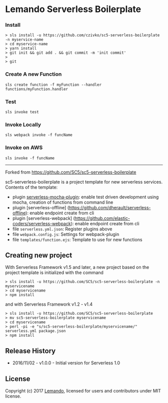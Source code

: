 # Lemando Serverless Boilerplate

### Install
```
> sls install -u https://github.com/czivko/sc5-serverless-boilerplate -n myservice-name
> cd myservice-name
> yarn install
> git init && git add . && git commit -m 'init commit'
>
> git
```

### Create A new Function
```sls create function -f myFunction --handler functions/myFunction.handler```

### Test
```sls invoke test```

### Invoke Locally
```sls webpack invoke -f funcName```

### Invoke on AWS
```sls invoke -f funcName```

-----------------------------------------------------------------------------

Forked from https://github.com/SC5/sc5-serverless-boilerplate

sc5-serverless-boilerplate is a project template for new serverless services. Contents of the template:
* plugin [serverless-mocha-plugin](https://github.com/SC5/serverless-mocha-plugin): enable test driven development using mocha, creation of functions from command line
* plugin [serverless-offline] (https://github.com/dherault/serverless-offline): enable endpoint create from cli
* plugin [serverless-webpack] (https://github.com/elastic-coders/serverless-webpack): enable endpoint create from cli
* file `serverless.yml.json`: Register plugins above
* file `webpack.config.js`: Settings for webpack-plugin
* file `templates/function.ejs`: Template to use for new functions

## Creating new project

With Serverless Framework v1.5 and later, a new project based on the project template is initialized with the command

```
> sls install -u https://github.com/SC5/sc5-serverless-boilerplate -n myservicename
> cd myservicename
> npm install
```

and with Serverless Framework v1.2 - v1.4

```
> sls install -u https://github.com/SC5/sc5-serverless-boilerplate
> mv sc5-serverless-boilerplate myservicename
> cd myservicename
> perl -pi -e "s/sc5-serverless-boilerplate/myservicename/" serverless.yml package.json
> npm install
```

## Release History

* 2016/11/02 - v1.0.0 - Initial version for Serverless 1.0

## License

Copyright (c) 2017 [Lemando](http://lemando.com/), licensed for users and contributors under MIT license.
